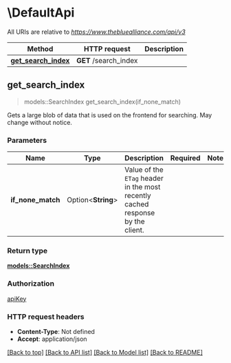 # \DefaultApi

All URIs are relative to *https://www.thebluealliance.com/api/v3*

Method | HTTP request | Description
------------- | ------------- | -------------
[**get_search_index**](DefaultApi.md#get_search_index) | **GET** /search_index | 



## get_search_index

> models::SearchIndex get_search_index(if_none_match)


Gets a large blob of data that is used on the frontend for searching. May change without notice.

### Parameters


Name | Type | Description  | Required | Notes
------------- | ------------- | ------------- | ------------- | -------------
**if_none_match** | Option<**String**> | Value of the `ETag` header in the most recently cached response by the client. |  |

### Return type

[**models::SearchIndex**](SearchIndex.md)

### Authorization

[apiKey](../README.md#apiKey)

### HTTP request headers

- **Content-Type**: Not defined
- **Accept**: application/json

[[Back to top]](#) [[Back to API list]](../README.md#documentation-for-api-endpoints) [[Back to Model list]](../README.md#documentation-for-models) [[Back to README]](../README.md)

